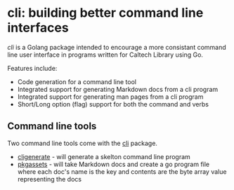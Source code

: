 

# cli: building better command line interfaces

_cli_ is a Golang package intended to encourage a more consistant 
command line user interface in programs written for Caltech Library
using Go. 

Features include:

+ Code generation for a command line tool
+ Integrated support for generating Markdown docs from a cli program
+ Integrated support for generating man pages from a cli program
+ Short/Long option (flag) support for both the command and verbs

## Command line tools

Two command line tools come with the [cli](./) package.

+ [cligenerate](docs/cligenerate.html) - will generate a skelton command line program
+ [pkgassets](docs/pkgassets.html) - will take Markdown docs and create a go program file where each doc's name is the key and contents are the byte array value representing the docs


